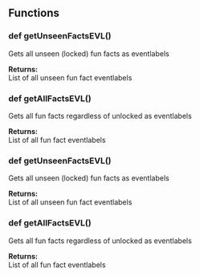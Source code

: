 ## Functions

### def getUnseenFactsEVL()

Gets all unseen (locked) fun facts as eventlabels

**Returns:**<br>
List of all unseen fun fact eventlabels

### def getAllFactsEVL()

Gets all fun facts regardless of unlocked as eventlabels

**Returns:**<br>
List of all fun fact eventlabels

### def getUnseenFactsEVL()

Gets all unseen (locked) fun facts as eventlabels

**Returns:**<br>
List of all unseen fun fact eventlabels

### def getAllFactsEVL()

Gets all fun facts regardless of unlocked as eventlabels

**Returns:**<br>
List of all fun fact eventlabels

